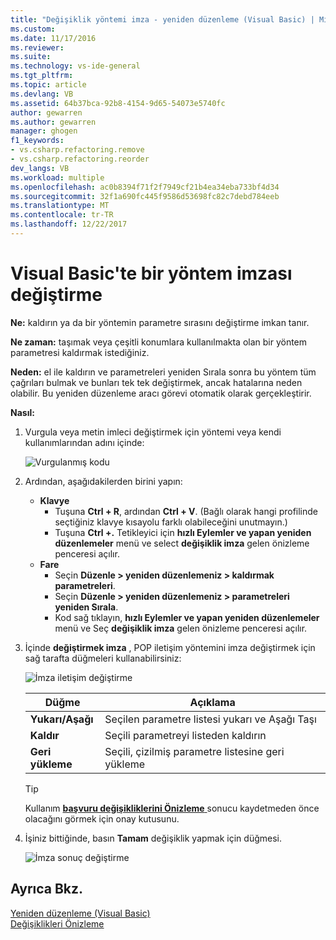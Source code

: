 ```yaml
---
title: "Değişiklik yöntemi imza - yeniden düzenleme (Visual Basic) | Microsoft Docs"
ms.custom: 
ms.date: 11/17/2016
ms.reviewer: 
ms.suite: 
ms.technology: vs-ide-general
ms.tgt_pltfrm: 
ms.topic: article
ms.devlang: VB
ms.assetid: 64b37bca-92b8-4154-9d65-54073e5740fc
author: gewarren
ms.author: gewarren
manager: ghogen
f1_keywords:
- vs.csharp.refactoring.remove
- vs.csharp.refactoring.reorder
dev_langs: VB
ms.workload: multiple
ms.openlocfilehash: ac0b8394f71f2f7949cf21b4ea34eba733bf4d34
ms.sourcegitcommit: 32f1a690fc445f9586d53698fc82c7debd784eeb
ms.translationtype: MT
ms.contentlocale: tr-TR
ms.lasthandoff: 12/22/2017
---
```

# <a name="change-a-method-signature-in-visual-basic"></a>Visual Basic'te bir yöntem imzası değiştirme
**Ne:** kaldırın ya da bir yöntemin parametre sırasını değiştirme imkan tanır.

**Ne zaman:** taşımak veya çeşitli konumlara kullanılmakta olan bir yöntem parametresi kaldırmak istediğiniz.  

**Neden:** el ile kaldırın ve parametreleri yeniden Sırala sonra bu yöntem tüm çağrıları bulmak ve bunları tek tek değiştirmek, ancak hatalarına neden olabilir.  Bu yeniden düzenleme aracı görevi otomatik olarak gerçekleştirir.

**Nasıl:**

1. Vurgula veya metin imleci değiştirmek için yöntemi veya kendi kullanımlarından adını içinde:

   ![Vurgulanmış kodu](media/changesignature_highlight.png)

1. Ardından, aşağıdakilerden birini yapın:
   * **Klavye**
     * Tuşuna **Ctrl + R**, ardından **Ctrl + V**.  (Bağlı olarak hangi profilinde seçtiğiniz klavye kısayolu farklı olabileceğini unutmayın.)
     * Tuşuna **Ctrl +.** Tetikleyici için **hızlı Eylemler ve yapan yeniden düzenlemeler** menü ve select **değişiklik imza** gelen önizleme penceresi açılır.
   * **Fare**
     * Seçin **Düzenle > yeniden düzenlemeniz > kaldırmak parametreleri**.
     * Seçin **Düzenle > yeniden düzenlemeniz > parametreleri yeniden Sırala**.
     * Kod sağ tıklayın, **hızlı Eylemler ve yapan yeniden düzenlemeler** menü ve Seç **değişiklik imza** gelen önizleme penceresi açılır.

1. İçinde **değiştirmek imza** , POP iletişim yöntemini imza değiştirmek için sağ tarafta düğmeleri kullanabilirsiniz:

   ![İmza iletişim değiştirme](media/changesignature_dialog.png)

   | Düğme | Açıklama
   | ------ | ---
   | **Yukarı/Aşağı** | Seçilen parametre listesi yukarı ve Aşağı Taşı
   | **Kaldır**  | Seçili parametreyi listeden kaldırın
   | **Geri yükleme** | Seçili, çizilmiş parametre listesine geri yükleme

   > [!TIP]
   > Kullanım [ **başvuru değişikliklerini Önizleme** ](../../ide/preview-changes.md) sonucu kaydetmeden önce olacağını görmek için onay kutusunu.

1. İşiniz bittiğinde, basın **Tamam** değişiklik yapmak için düğmesi.

   ![İmza sonuç değiştirme](media/changesignature_result.png)

## <a name="see-also"></a>Ayrıca Bkz.  
[Yeniden düzenleme (Visual Basic)](../refactoring-vb.md)  
[Değişiklikleri Önizleme](../../ide/preview-changes.md)